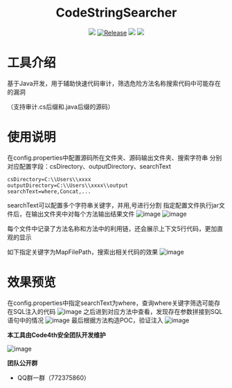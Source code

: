 <h1 align="center">
  <b>CodeStringSearcher</b>
  <br>
</h1>
<p align="center">
<a href="https://github.com/youki992/CodeStringSearcher/issues"><img src="https://img.shields.io/badge/contributions-welcome-brightgreen.svg?style=flat"></a>
<a href="https://github.com/youki992/CodeStringSearcher"><img alt="Release" src="https://img.shields.io/badge/LICENSE-BSD-important"></a>
<a href="https://github.com/youki992/CodeStringSearcher/releases"><img src="https://img.shields.io/github/release/youki992/CodeStringSearcher"></a>
<a href="https://github.com/youki992/CodeStringSearcher/releases"><img src="https://img.shields.io/github/downloads/youki992/CodeStringSearcher/total?color=blueviolet"></a>
</p>

# 工具介绍
基于Java开发，用于辅助快速代码审计，筛选危险方法名称搜索代码中可能存在的漏洞

（支持审计.cs后缀和.java后缀的源码）

# 使用说明
在config.properties中配置源码所在文件夹、源码输出文件夹、搜索字符串
分别对应配置字段：csDirectory、outputDirectory、searchText
```
csDirectory=C:\\Users\\xxxx
outputDirectory=C:\\Users\\xxxx\\output
searchText=where,Concat,...
```
searchText可以配置多个字符串关键字，并用,号进行分割
指定配置文件执行jar文件后，在输出文件夹中对每个方法输出结果文件
![image](https://img.picui.cn/free/2024/11/08/672d7a91a5abc.png)
![image](https://img.picui.cn/free/2024/11/08/672d7c4359d33.png)

每个文件中记录了方法名称和方法中的利用链，还会展示上下文5行代码，更加直观的显示

如下指定关键字为MapFilePath，搜索出相关代码的效果
![image](https://img.picui.cn/free/2024/11/08/672d7b3f2aea5.png)

# 效果预览
在config.properties中指定searchText为where，查询where关键字筛选可能存在SQL注入的代码
![image](https://img.picui.cn/free/2024/11/08/672da14926a82.png)
之后进到对应方法中查看，发现存在参数拼接到SQL语句中的情况
![image](https://img.picui.cn/free/2024/11/08/672da1b9d5659.png)
最后根据方法构造POC，验证注入
![image](https://img.picui.cn/free/2024/11/08/672da169b4b75.png)

**本工具由Code4th安全团队开发维护**

![image](https://ice.frostsky.com/2024/08/18/5559fc7abc47065e9e5e53a7dba2142b.jpeg)

**团队公开群**
- QQ群一群（772375860）

